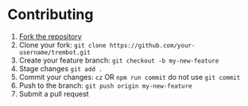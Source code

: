# Contributing

1. [Fork the repository](https://github.com/chulsdlekdk/trembot/fork)
2. Clone your fork: `git clone https://github.com/your-username/trembot.git`
3. Create your feature branch: `git checkout -b my-new-feature`
4. Stage changes `git add .`
5. Commit your changes: `cz` OR `npm run commit` do not use `git commit`
6. Push to the branch: `git push origin my-new-feature`
7. Submit a pull request
